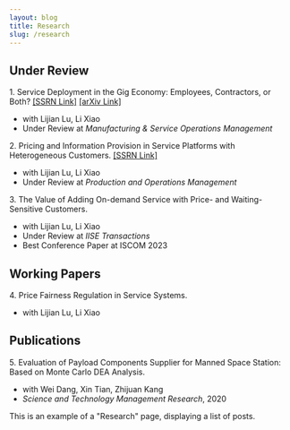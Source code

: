 ```yaml
---
layout: blog
title: Research
slug: /research
---
```


## Under Review
<p>
  1. Service Deployment in the Gig Economy: Employees, Contractors, or Both? <a href="https://papers.ssrn.com/sol3/papers.cfm?abstract_id=4616847">[SSRN Link]</a> <a href="https://arxiv.org/abs/2411.06793">[arXiv Link]</a>
  
  - with Lijian Lu, Li Xiao
  - Under Review at <em>Manufacturing \& Service Operations Management</em>
</p>

<p>
  2. Pricing and Information Provision in Service Platforms with Heterogeneous Customers. <a href="https://papers.ssrn.com/sol3/papers.cfm?abstract_id=5013751">[SSRN Link]</a>
  
  - with Lijian Lu, Li Xiao 
  - Under Review at <em>Production and Operations Management</em> 
</p>

<p>
  3. The Value of Adding On-demand Service with Price- and Waiting-Sensitive Customers. 
  
  - with Lijian Lu, Li Xiao 
  - Under Review at <em>IISE Transactions</em>
  - Best Conference Paper at ISCOM 2023
</p>

## Working Papers
<p>
  4. Price Fairness Regulation in Service Systems.
  
  - with Lijian Lu, Li Xiao 
</p>

## Publications
<p>
  5. Evaluation of Payload Components Supplier for Manned Space Station: Based on Monte Carlo DEA Analysis.
  
  - with Wei Dang, Xin Tian, Zhijuan Kang
  - <em>Science and Technology Management Research</em>, 2020
</p>


This is an example of a "Research" page, displaying a list of posts.
<br />
